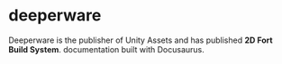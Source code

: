 # deeperware
Deeperware is the publisher of Unity Assets and has published **2D Fort Build System**.
documentation built with Docusaurus.

